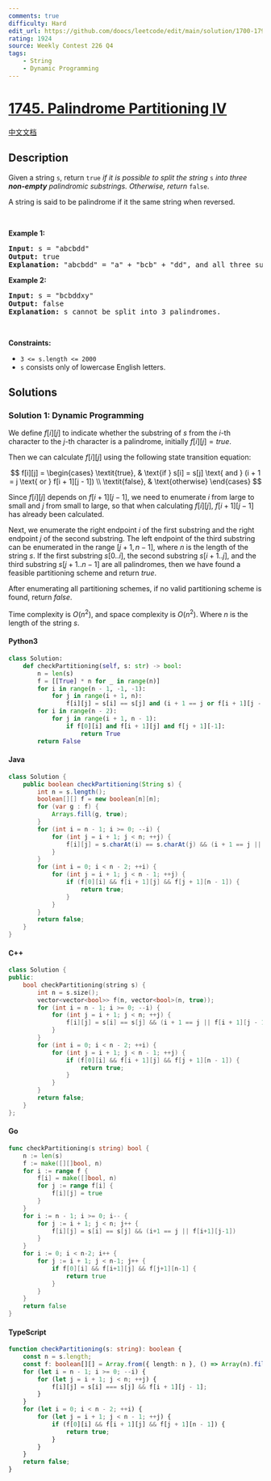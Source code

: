 ```yaml
---
comments: true
difficulty: Hard
edit_url: https://github.com/doocs/leetcode/edit/main/solution/1700-1799/1745.Palindrome%20Partitioning%20IV/README_EN.md
rating: 1924
source: Weekly Contest 226 Q4
tags:
    - String
    - Dynamic Programming
---
```


<!-- problem:start -->

# [1745. Palindrome Partitioning IV](https://leetcode.com/problems/palindrome-partitioning-iv)

[中文文档](/solution/1700-1799/1745.Palindrome%20Partitioning%20IV/README.md)

## Description

<!-- description:start -->

<p>Given a string <code>s</code>, return <code>true</code> <em>if it is possible to split the string</em> <code>s</code> <em>into three <strong>non-empty</strong> palindromic substrings. Otherwise, return </em><code>false</code>.​​​​​</p>

<p>A string is said to be palindrome if it the same string when reversed.</p>

<p>&nbsp;</p>
<p><strong class="example">Example 1:</strong></p>

<pre>
<strong>Input:</strong> s = &quot;abcbdd&quot;
<strong>Output:</strong> true
<strong>Explanation: </strong>&quot;abcbdd&quot; = &quot;a&quot; + &quot;bcb&quot; + &quot;dd&quot;, and all three substrings are palindromes.
</pre>

<p><strong class="example">Example 2:</strong></p>

<pre>
<strong>Input:</strong> s = &quot;bcbddxy&quot;
<strong>Output:</strong> false
<strong>Explanation: </strong>s cannot be split into 3 palindromes.
</pre>

<p>&nbsp;</p>
<p><strong>Constraints:</strong></p>

<ul>
	<li><code>3 &lt;= s.length &lt;= 2000</code></li>
	<li><code>s</code>​​​​​​ consists only of lowercase English letters.</li>
</ul>

<!-- description:end -->

## Solutions

<!-- solution:start -->

### Solution 1: Dynamic Programming

We define $f[i][j]$ to indicate whether the substring of $s$ from the $i$-th character to the $j$-th character is a palindrome, initially $f[i][j] = \textit{true}$.

Then we can calculate $f[i][j]$ using the following state transition equation:

$$
f[i][j] = \begin{cases}
\textit{true}, & \text{if } s[i] = s[j] \text{ and } (i + 1 = j \text{ or } f[i + 1][j - 1]) \\
\textit{false}, & \text{otherwise}
\end{cases}
$$

Since $f[i][j]$ depends on $f[i + 1][j - 1]$, we need to enumerate $i$ from large to small and $j$ from small to large, so that when calculating $f[i][j]$, $f[i + 1][j - 1]$ has already been calculated.

Next, we enumerate the right endpoint $i$ of the first substring and the right endpoint $j$ of the second substring. The left endpoint of the third substring can be enumerated in the range $[j + 1, n - 1]$, where $n$ is the length of the string $s$. If the first substring $s[0..i]$, the second substring $s[i+1..j]$, and the third substring $s[j+1..n-1]$ are all palindromes, then we have found a feasible partitioning scheme and return $\textit{true}$.

After enumerating all partitioning schemes, if no valid partitioning scheme is found, return $\textit{false}$.

Time complexity is $O(n^2)$, and space complexity is $O(n^2)$. Where $n$ is the length of the string $s$.

<!-- tabs:start -->

#### Python3

```python
class Solution:
    def checkPartitioning(self, s: str) -> bool:
        n = len(s)
        f = [[True] * n for _ in range(n)]
        for i in range(n - 1, -1, -1):
            for j in range(i + 1, n):
                f[i][j] = s[i] == s[j] and (i + 1 == j or f[i + 1][j - 1])
        for i in range(n - 2):
            for j in range(i + 1, n - 1):
                if f[0][i] and f[i + 1][j] and f[j + 1][-1]:
                    return True
        return False
```

#### Java

```java
class Solution {
    public boolean checkPartitioning(String s) {
        int n = s.length();
        boolean[][] f = new boolean[n][n];
        for (var g : f) {
            Arrays.fill(g, true);
        }
        for (int i = n - 1; i >= 0; --i) {
            for (int j = i + 1; j < n; ++j) {
                f[i][j] = s.charAt(i) == s.charAt(j) && (i + 1 == j || f[i + 1][j - 1]);
            }
        }
        for (int i = 0; i < n - 2; ++i) {
            for (int j = i + 1; j < n - 1; ++j) {
                if (f[0][i] && f[i + 1][j] && f[j + 1][n - 1]) {
                    return true;
                }
            }
        }
        return false;
    }
}
```

#### C++

```cpp
class Solution {
public:
    bool checkPartitioning(string s) {
        int n = s.size();
        vector<vector<bool>> f(n, vector<bool>(n, true));
        for (int i = n - 1; i >= 0; --i) {
            for (int j = i + 1; j < n; ++j) {
                f[i][j] = s[i] == s[j] && (i + 1 == j || f[i + 1][j - 1]);
            }
        }
        for (int i = 0; i < n - 2; ++i) {
            for (int j = i + 1; j < n - 1; ++j) {
                if (f[0][i] && f[i + 1][j] && f[j + 1][n - 1]) {
                    return true;
                }
            }
        }
        return false;
    }
};
```

#### Go

```go
func checkPartitioning(s string) bool {
	n := len(s)
	f := make([][]bool, n)
	for i := range f {
		f[i] = make([]bool, n)
		for j := range f[i] {
			f[i][j] = true
		}
	}
	for i := n - 1; i >= 0; i-- {
		for j := i + 1; j < n; j++ {
			f[i][j] = s[i] == s[j] && (i+1 == j || f[i+1][j-1])
		}
	}
	for i := 0; i < n-2; i++ {
		for j := i + 1; j < n-1; j++ {
			if f[0][i] && f[i+1][j] && f[j+1][n-1] {
				return true
			}
		}
	}
	return false
}
```

#### TypeScript

```ts
function checkPartitioning(s: string): boolean {
    const n = s.length;
    const f: boolean[][] = Array.from({ length: n }, () => Array(n).fill(true));
    for (let i = n - 1; i >= 0; --i) {
        for (let j = i + 1; j < n; ++j) {
            f[i][j] = s[i] === s[j] && f[i + 1][j - 1];
        }
    }
    for (let i = 0; i < n - 2; ++i) {
        for (let j = i + 1; j < n - 1; ++j) {
            if (f[0][i] && f[i + 1][j] && f[j + 1][n - 1]) {
                return true;
            }
        }
    }
    return false;
}
```

<!-- tabs:end -->

<!-- solution:end -->

<!-- problem:end -->
